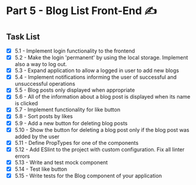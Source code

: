 # Part 5 - Blog List Front-End ✍

## Task List

- [x] 5.1 - Implement login functionality to the frontend
- [x] 5.2 - Make the login 'permanent' by using the local storage. Implement also a way to log out.
- [x] 5.3 - Expand application to allow a logged in user to add new blogs
- [x] 5.4 - Implement notifications informing the user of successful and unsuccessful operations
- [x] 5.5 - Blog posts only displayed when appropriate
- [x] 5.6 - All of the information about a blog post is displayed when its name is clicked
- [x] 5.7 - Implement functionality for like button
- [x] 5.8 - Sort posts by likes
- [x] 5.9 - Add a new button for deleting blog posts
- [x] 5.10 - Show the button for deleting a blog post only if the blog post was added by the user
- [x] 5.11 - Define PropTypes for one of the components
- [x] 5.12 - Add ESlint to the project with custom configuration. Fix all linter errors
- [x] 5.13 - Write and test mock component
- [x] 5.14 - Test like button
- [x] 5.15 - Write tests for the Blog component of your application
